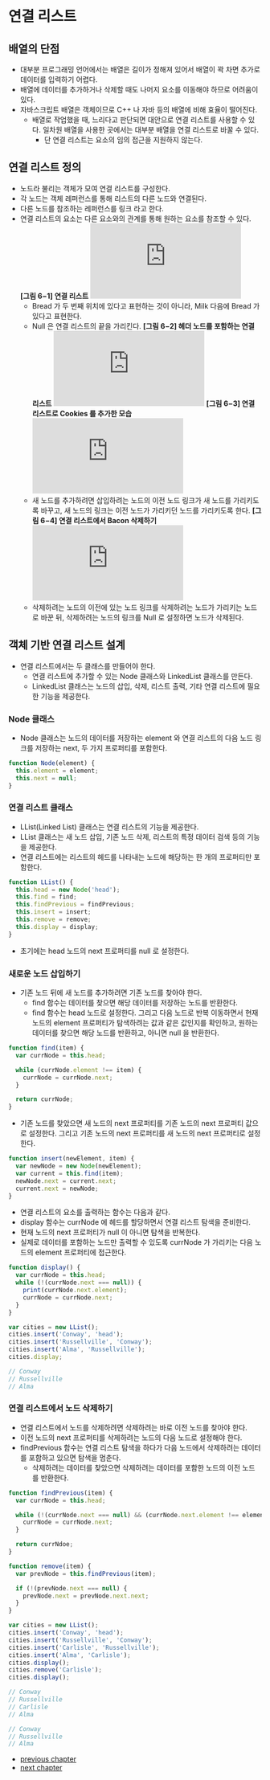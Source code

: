 # 연결 리스트
## 배열의 단점
- 대부분 프로그래밍 언어에서는 배열은 길이가 정해져 있어서 배열이 꽉
  차면 추가로 데이터를 입력하기 어렵다.
- 배열에 데이터를 추가하거나 삭제할 때도 나머지 요소를 이동해야 하므로
  어려움이 있다.
- 자바스크립트 배열은 객체이므로 C&plus;&plus; 나 자바 등의 배열에 비해
  효율이 떨어진다.
  - 배열로 작업했을 때, 느리다고 판단되면 대안으로 연결 리스트를 사용할
    수 있다. 일차원 배열을 사용한 곳에서는 대부분 배열을 연결 리스트로
바꿀 수 있다.
    - 단 연결 리스트는 요소의 임의 접근을 지원하지 않는다.

## 연결 리스트 정의
- 노드라 불리는 객체가 모여 연결 리스트를 구성한다.
- 각 노드는 객체 레퍼런스를 통해 리스트의 다른 노드와 연결된다.
- 다른 노드를 참조하는 레퍼런스를 링크 라고 한다.
- 연결 리스트의 요소는 다른 요소와의 관계를 통해 원하는 요소를 참조할 수
  있다.
__&lbrack;그림 6&minus;1&rbrack; 연결 리스트__
![](https://github.com/wonism/datastructures-and-algorithms-with-js/blob/master/img/ch06/figure-6-1.md)
  - Bread 가 두 번째 위치에 있다고 표현하는 것이 아니라, Milk 다음에
    Bread 가 있다고 표현한다.
  - Null 은 연결 리스트의 끝을 가리킨다.
__&lbrack;그림 6&minus;2&rbrack; 헤더 노드를 포함하는 연결 리스트__
![](https://github.com/wonism/datastructures-and-algorithms-with-js/blob/master/img/ch06/figure-6-2.md)
__&lbrack;그림 6&minus;3&rbrack; 연결 리스트로 Cookies 를 추가한 모습__
![](https://github.com/wonism/datastructures-and-algorithms-with-js/blob/master/img/ch06/figure-6-3.md)
  - 새 노드를 추가하려면 삽입하려는 노드의 이전 노드 링크가 새 노드를
    가리키도록 바꾸고, 새 노드의 링크는 이전 노드가 가리키던 노드를
가리키도록 한다.
__&lbrack;그림 6&minus;4&rbrack; 연결 리스트에서 Bacon 삭제하기__
![](https://github.com/wonism/datastructures-and-algorithms-with-js/blob/master/img/ch06/figure-6-4.md)
  - 삭제하려는 노드의 이전에 있는 노드 링크를 삭제하려는 노드가 가리키는
    노드로 바꾼 뒤, 삭제하려는 노드의 링크를 Null 로 설정하면 노드가
삭제된다.

## 객체 기반 연결 리스트 설계
- 연결 리스트에서는 두 클래스를 만들어야 한다.
  - 연결 리스트에 추가할 수 있는 Node 클래스와 LinkedList 클래스를
    만든다.
  - LinkedList 클래스는 노드의 삽입, 삭제, 리스트 출력, 기타 연결
    리스트에 필요한 기능을 제공한다.

### Node 클래스
- Node 클래스는 노드의 데이터를 저장하는 element 와 연결 리스트의 다음
  노드 링크를 저장하는 next, 두 가지 프로퍼티를 포함한다.
```js
function Node(element) {
  this.element = element;
  this.next = null;
}
```

### 연결 리스트 클래스
- LList(Linked List) 클래스는 연결 리스트의 기능을 제공한다.
- LList 클래스는 새 노드 삽입, 기존 노드 삭제, 리스트의 특정 데이터 검색
  등의 기능을 제공한다.
- 연결 리스트에는 리스트의 헤드를 나타내는 노드에 해당하는 한 개의
  프로퍼티만 포함한다.
```js
function LList() {
  this.head = new Node('head');
  this.find = find;
  this.findPrevious = findPrevious;
  this.insert = insert;
  this.remove = remove;
  this.display = display;
}
```
  - 초기에는 head 노드의 next 프로퍼티를 null 로 설정한다.

### 새로운 노드 삽입하기
- 기존 노드 뒤에 새 노드를 추가하려면 기존 노드를 찾아야 한다.
  - find 함수는 데이터를 찾으면 해당 데이터를 저장하는 노드를 반환한다.
  - find 함수는 head 노드로 설정한다. 그리고 다음 노드로 반복 이동하면서
    현재 노드의 element 프로퍼티가 탐색하려는 값과 같은 값인지를
확인하고, 원하는 데이터를 찾으면 해당 노드를 반환하고, 아니면 null 을
반환한다.
```js
function find(item) {
  var currNode = this.head;

  while (currNode.element !== item) {
    currNode = currNode.next;
  }

  return currNode;
}
```
- 기존 노드를 찾았으면 새 노드의 next 프로퍼티를 기존 노드의 next
  프로퍼티 값으로 설정한다. 그리고 기존 노드의 next 프로퍼티를 새 노드의
next 프로퍼티로 설정한다.
```js
function insert(newElement, item) {
  var newNode = new Node(newElement);
  var current = this.find(item);
  newNode.next = current.next;
  current.next = newNode;
}
```
- 연결 리스트의 요소를 출력하는 함수는 다음과 같다.
- display 함수는 currNode 에 헤드를 할당하면서 연결 리스트 탐색을
  준비한다.
- 현재 노드의 next 프로퍼티가 null 이 아니면 탐색을 반복한다.
- 실제로 데이터를 포함하는 노드만 출력할 수 있도록 currNode 가 가리키는
  다음 노드의 element 프로퍼티에 접근한다.
```js
function display() {
  var currNode = this.head;
  while (!(currNode.next === null)) {
    print(currNode.next.element);
    currNode = currNode.next;
  }
}
```
```js
var cities = new LList();
cities.insert('Conway', 'head');
cities.insert('Russellville', 'Conway');
cities.insert('Alma', 'Russellville');
cities.display;

// Conway
// Russellville
// Alma
```

### 연결 리스트에서 노드 삭제하기
- 연결 리스트에서 노드를 삭제하려면 삭제하려는 바로 이전 노드를 찾아야
  한다.
- 이전 노드의 next 프로퍼티를 삭제하려는 노드의 다음 노드로 설정해야
  한다.
- findPrevious 함수는 연결 리스트 탐색을 하다가 다음 노드에서 삭제하려는
  데이터를 포함하고 있으면 탐색을 멈춘다.
  - 삭제하려는 데이터를 찾았으면 삭제하려는 데이터를 포함한 노드의 이전
    노드를 반환한다.
```js
function findPrevious(item) {
  var currNode = this.head;

  while (!(currNode.next === null) && (currNode.next.element !== element) {
    currNode = currNode.next;
  }

  return currNdoe;
}
```
```js
function remove(item) {
  var prevNode = this.findPrevious(item);

  if (!(prevNode.next === null) {
    prevNode.next = prevNode.next.next;
  }
}
```
```js
var cities = new LList();
cities.insert('Conway', 'head');
cities.insert('Russellville', 'Conway');
cities.insert('Carlisle', 'Russellville');
cities.insert('Alma', 'Carlisle');
cities.display();
cities.remove('Carlisle');
cities.display();

// Conway
// Russellville
// Carlisle
// Alma

// Conway
// Russellville
// Alma
```

- [previous chapter](https://github.com/wonism/datastructures-and-algorithms-with-js/blob/master/ch-05.md)
- [next chapter](https://github.com/wonism/datastructures-and-algorithms-with-js/blob/master/ch-07.md)

